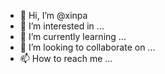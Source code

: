 - 👋 Hi, I’m @xinpa
- 👀 I’m interested in ...
- 🌱 I’m currently learning ...
- 💞️ I’m looking to collaborate on ...
- 📫 How to reach me ...

<!---
xinpa/xinpa is a ✨ special ✨ repository because its `README.md` (this file) appears on your GitHub profile.
You can click the Preview link to take a look at your changes.
--->
